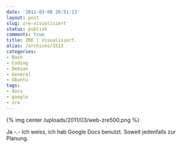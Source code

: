 ```yaml
---
date: '2011-03-08 20:51:13'
layout: post
slug: zre-visualisiert
status: publish
comments: true
title: ZRE | Visualisiert.
alias: /archives/1513
categories:
- Bash
- Coding
- Debian
- General
- Ubuntu
tags:
- docs
- google
- zre
---
```


{% img center /uploads/2011/03/web-zre500.png %}

Ja -.- Ich weiss, ich hab Google Docs benutzt. Soweit jedenfalls zur Planung.
